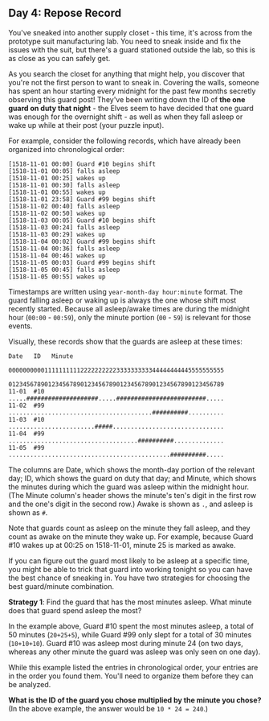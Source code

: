 ## Day 4: Repose Record ##

You've sneaked into another supply closet - this time, it's across from the prototype suit 
manufacturing lab. You need to sneak inside and fix the issues with the suit, but there's a guard 
stationed outside the lab, so this is as close as you can safely get.

As you search the closet for anything that might help, you discover that you're not the first person 
to want to sneak in. Covering the walls, someone has spent an hour starting every midnight for the 
past few months secretly observing this guard post! They've been writing down the ID of **the one 
guard on duty that night** - the Elves seem to have decided that one guard was enough for the 
overnight shift - as well as when they fall asleep or wake up while at their post (your puzzle 
input).

For example, consider the following records, which have already been organized into chronological 
order:

```
[1518-11-01 00:00] Guard #10 begins shift
[1518-11-01 00:05] falls asleep
[1518-11-01 00:25] wakes up
[1518-11-01 00:30] falls asleep
[1518-11-01 00:55] wakes up
[1518-11-01 23:58] Guard #99 begins shift
[1518-11-02 00:40] falls asleep
[1518-11-02 00:50] wakes up
[1518-11-03 00:05] Guard #10 begins shift
[1518-11-03 00:24] falls asleep
[1518-11-03 00:29] wakes up
[1518-11-04 00:02] Guard #99 begins shift
[1518-11-04 00:36] falls asleep
[1518-11-04 00:46] wakes up
[1518-11-05 00:03] Guard #99 begins shift
[1518-11-05 00:45] falls asleep
[1518-11-05 00:55] wakes up
```

Timestamps are written using `year-month-day hour:minute` format. The guard falling asleep or waking 
up is always the one whose shift most recently started. Because all asleep/awake times are during 
the midnight hour (`00:00` - `00:59`), only the minute portion (`00` - `59`) is relevant for those 
events.

Visually, these records show that the guards are asleep at these times:

```
Date   ID   Minute
            000000000011111111112222222222333333333344444444445555555555
            012345678901234567890123456789012345678901234567890123456789
11-01  #10  .....####################.....#########################.....
11-02  #99  ........................................##########..........
11-03  #10  ........................#####...............................
11-04  #99  ....................................##########..............
11-05  #99  .............................................##########.....
```

The columns are Date, which shows the month-day portion of the relevant day; ID, which shows the 
guard on duty that day; and Minute, which shows the minutes during which the guard was asleep within 
the midnight hour. (The Minute column's header shows the minute's ten's digit in the first row and 
the one's digit in the second row.) Awake is shown as `.`, and asleep is shown as `#`.

Note that guards count as asleep on the minute they fall asleep, and they count as awake on the 
minute they wake up. For example, because Guard #10 wakes up at 00:25 on 1518-11-01, minute 25 is 
marked as awake.

If you can figure out the guard most likely to be asleep at a specific time, you might be able to 
trick that guard into working tonight so you can have the best chance of sneaking in. You have two 
strategies for choosing the best guard/minute combination.

**Strategy 1**: Find the guard that has the most minutes asleep. What minute does that guard spend 
asleep the most?

In the example above, Guard #10 spent the most minutes asleep, a total of 50 minutes (`20+25+5`), 
while Guard #99 only slept for a total of 30 minutes (`10+10+10`). Guard #10 was asleep most during 
minute 24 (on two days, whereas any other minute the guard was asleep was only seen on one day).

While this example listed the entries in chronological order, your entries are in the order you 
found them. You'll need to organize them before they can be analyzed.

**What is the ID of the guard you chose multiplied by the minute you chose?** (In the above example, 
the answer would be `10 * 24 = 240`.)
